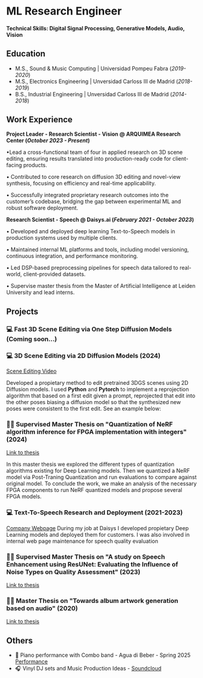 # ML Research Engineer

#### Technical Skills: Digital Signal Processing, Generative Models, Audio, Vision

## Education
- M.S., Sound & Music Computing | Universidad Pompeu Fabra (_2019-2020_)								       		
- M.S., Electronics Engineering	| Unversidad Carloss III de Madrid (_2018-2019_)	 			        		
- B.S., Industrial Engineering | Unversidad Carloss III de Madrid (_2014-2018_)

## Work Experience
**Project Leader - Research Scientist - Vision @ ARQUIMEA Research Center (_October 2023 - Present_)**

•Lead a cross-functional team of four in applied research on 3D scene editing, ensuring results translated into production-ready code for client-facing products.

• Contributed to core research on diffusion 3D editing and novel-view synthesis, focusing on efficiency and real-time applicability.

• Successfully integrated proprietary research outcomes into the customer’s codebase, bridging the gap between experimental ML and robust software deployment.

**Research Scientist - Speech @ Daisys.ai (_February 2021 - October 2023_)**

• Developed and deployed deep learning Text-to-Speech models in production systems used by multiple clients.

• Maintained internal ML platforms and tools, including model versioning, continuous integration, and performance monitoring.

• Led DSP-based preprocessing pipelines for speech data tailored to real-world, client-provided datasets.

• Supervise master thesis from the Master of Artificial Intelligence at Leiden University and lead interns.

## Projects
### 💻 Fast 3D Scene Editing via One Step Diffusion Models (Coming soon...)

### 💻 3D Scene Editing via 2D Diffusion Models (2024)
[Scene Editing Video](https://youtu.be/FE95ppQPnW4)

Developed a propietary method to edit pretrained 3DGS scenes using 2D Diffusion models. I used **Python** and **Pytorch** to implement a reprojection algorithm that based on a first edit given a prompt, reprojected that edit into the other poses biasing a diffusion model so that the synthesized new poses were consistent to the first edit. See an example below:

### 🧑‍🏫 Supervised Master Thesis on "Quantization of NeRF algorithm inference for FPGA implementation with integers" (2024)
[Link to thesis](https://www.linkedin.com/feed/update/urn:li:activity:7247893709281779712/)

In this master thesis we explored the different types of quantization algorithms existing for Deep Learning models. Then we quantized a NeRF model via Post-Traning Quantization and run evaluations to compare against original model. To conclude the work, we make an analysis of the necessary FPGA components to run NeRF quantized models and propose several FPGA models. 

### 💻 Text-To-Speech Research and Deployment (2021-2023)
[Company Webpage](https://www.daisys.ai/)
During my job at Daisys I developed propietary Deep Learning models and deployed them for customers. I was also involved in internal web page maintenance for speech quality evaluation

### 🧑‍🏫 Supervised Master Thesis on "A study on Speech Enhancement using ResUNet: Evaluating the Influence of Noise Types on Quality Assessment" (2023)
[Link to thesis]([https://theses.liacs.nl/2833)

### 🧑‍🎓 Master Thesis on "Towards album artwork generation based on audio" (2020)
[Link to thesis](https://github.com/jbu5105/Towards_album_artwork_generation_based_on_audio)


## Others
- 🎹 Piano performance with Combo band - Agua di Beber - Spring 2025 [Performance](https://www.youtube.com/watch?v=2XVZdv5ogJo)
- 🎧 Vinyl DJ sets and Music Production Ideas - [Soundcloud](https://soundcloud.com/jbs06)
